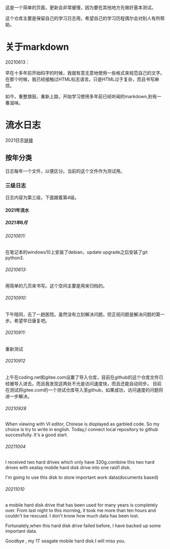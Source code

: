 这是一个简单的页面，更新会非常缓慢，因为要在其他地方先做好基本测试。

这个仓库主要是保留自己的学习日志用，希望自己的学习历程偶尔会对别人有所帮助。

# 关于markdown
20210613：

早在十多年前开始码字的时候，我就有意无意地使用一些格式来规范自己的文字。在那个时候，我已经接触过HTML标志语言。只是HTML过于复杂，而且书写麻烦。

如今，重整旗鼓，重新上路，开始学习使用多年前已经听闻的markdown,别有一番滋味。

# 流水日志
2021日志[链接](log2021.md)
## 按年分类
日志每年一个文件，以便区分。当前的这个文件作为测试用。
### 三级日志
日志内容为第三级，下面跟着第4级。

#### 2021年流水
##### 2021年6月
###### 20210611:
在笔记本的windows10上安装了debian，update upgrade之后安装了git python3.

###### 20210613:
用简单的几页来书写。这个空间主要是用来归档的。

###### 20210910:
下午陪同，去了一趟医院。虽然没有立刻解决问题，但正视问题是解决问题的第一步。希望早日康复吧。
###### 20210911:
重新测试
###### 20210912
上午在coding.net和gitee.com设置了导入仓库，目前在github的这个仓库文件已经被导入进去。而且我发现这两处不光是访问速度快，而且还能自动同步。
目前在测试将gitee.com的一个测试仓库导入至github，如果成功，访问速度的问题将进一步解决。

###### 20210928
When viewing with VI editor, Chinese is displayed as garbled code.
So my choice is try to write in english.
Today,I connect local repository to github successfully. It's a good start.

###### 20211004
I received two hard drives which only have 320g.combine this two hard drives with seatay mobile hard disk drive into one raid1 disk.

I'm going to use this disk to store important work data(documents based)

###### 20211010
a mobile hard disk drive that has been used for many years is completely over.
From last night to this morning, it took me more than ten hours and couldn't be rescued.
I don't know how much data has been lost.

Fortunately,when this hard disk drive failed before, I have backed up some important data.

Goodbye , my 1T seagate mobile hard disk.I will miss you.
